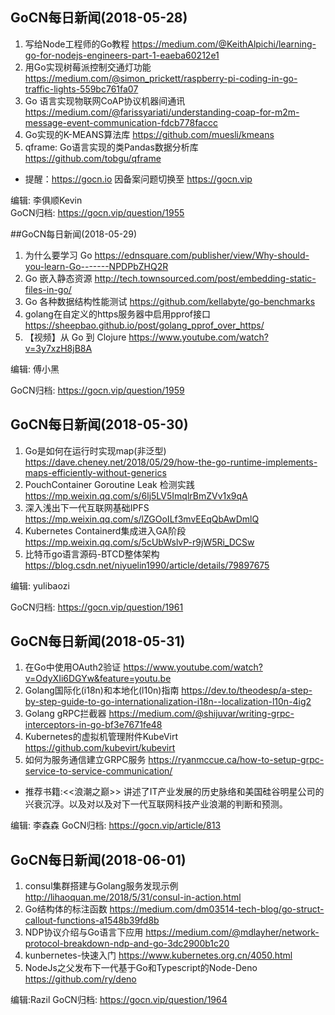## GoCN每日新闻(2018-05-28)

1. 写给Node工程师的Go教程 https://medium.com/@KeithAlpichi/learning-go-for-nodejs-engineers-part-1-eaeba60212e1
2. 用Go实现树莓派控制交通灯功能 https://medium.com/@simon_prickett/raspberry-pi-coding-in-go-traffic-lights-559bc761fa07
3. Go 语言实现物联网CoAP协议机器间通讯 https://medium.com/@farissyariati/understanding-coap-for-m2m-message-event-communication-fdcb778faccc
4. Go实现的K-MEANS算法库 https://github.com/muesli/kmeans
5. qframe: Go语言实现的类Pandas数据分析库 https://github.com/tobgu/qframe

* 提醒：https://gocn.io 因备案问题切换至 https://gocn.vip

编辑: 李俱顺Kevin    
GoCN归档: https://gocn.vip/question/1955

##GoCN每日新闻(2018-05-29)

1.  为什么要学习 Go https://ednsquare.com/publisher/view/Why-should-you-learn-Go-------NPDPbZHQ2R
2. Go 嵌入静态资源 http://tech.townsourced.com/post/embedding-static-files-in-go/
3. Go 各种数据结构性能测试 https://github.com/kellabyte/go-benchmarks
4. golang在自定义的https服务器中启用pprof接口 https://sheepbao.github.io/post/golang_pprof_over_https/
5. 【视频】从 Go 到 Clojure  https://www.youtube.com/watch?v=3y7xzH8jB8A

编辑: 傅小黑

GoCN归档: https://gocn.vip/question/1959

## GoCN每日新闻(2018-05-30)

1. Go是如何在运行时实现map(非泛型) https://dave.cheney.net/2018/05/29/how-the-go-runtime-implements-maps-efficiently-without-generics
2. PouchContainer Goroutine Leak 检测实践 https://mp.weixin.qq.com/s/6lj5LV5ImqlrBmZVv1x9qA
3. 深入浅出下一代互联网基础IPFS https://mp.weixin.qq.com/s/lZGOoILf3mvEEqQbAwDmlQ
4. Kubernetes Containerd集成进入GA阶段 https://mp.weixin.qq.com/s/5cUbWslvP-r9jW5Ri_DCSw
5. 比特币go语言源码-BTCD整体架构 https://blog.csdn.net/niyuelin1990/article/details/79897675

编辑: yulibaozi

GoCN归档: https://gocn.vip/question/1961

## GoCN每日新闻(2018-05-31)

1. 在Go中使用OAuth2验证 https://www.youtube.com/watch?v=OdyXIi6DGYw&feature=youtu.be
2. Golang国际化(i18n)和本地化(l10n)指南 https://dev.to/theodesp/a-step-by-step-guide-to-go-internationalization-i18n--localization-l10n-4ig2
3. Golang gRPC拦截器 https://medium.com/@shijuvar/writing-grpc-interceptors-in-go-bf3e7671fe48
4. Kubernetes的虚拟机管理附件KubeVirt https://github.com/kubevirt/kubevirt
5. 如何为服务通信建立GRPC服务 https://ryanmccue.ca/how-to-setup-grpc-service-to-service-communication/ 

- 推荐书籍:<<浪潮之巅>> 讲述了IT产业发展的历史脉络和美国硅谷明星公司的兴衰沉浮。以及对以及对下一代互联网科技产业浪潮的判断和预测。

编辑: 李森森
GoCN归档: https://gocn.vip/article/813

## GoCN每日新闻(2018-06-01)

1. consul集群搭建与Golang服务发现示例 http://lihaoquan.me/2018/5/31/consul-in-action.html
2. Go结构体的标注函数 https://medium.com/dm03514-tech-blog/go-struct-callout-functions-a1548b39fd8b
3. NDP协议介绍与Go语言下应用 https://medium.com/@mdlayher/network-protocol-breakdown-ndp-and-go-3dc2900b1c20
4. kunbernetes-快速入门 https://www.kubernetes.org.cn/4050.html
5. NodeJs之父发布下一代基于Go和Typescript的Node-Deno https://github.com/ry/deno

编辑:Razil
GoCN归档: https://gocn.vip/question/1964
